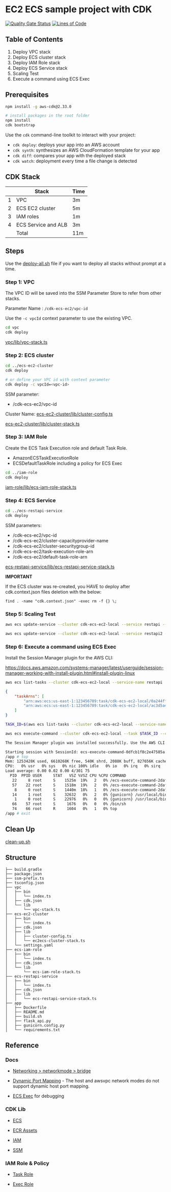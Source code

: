 # EC2 ECS sample project with CDK

[![Quality Gate Status](https://sonarcloud.io/api/project_badges/measure?project=engel80_cdk-ecs-ec2&metric=alert_status)](https://sonarcloud.io/summary/new_code?id=engel80_cdk-ecs-ec2) [![Lines of Code](https://sonarcloud.io/api/project_badges/measure?project=engel80_cdk-ecs-ec2&metric=ncloc)](https://sonarcloud.io/summary/new_code?id=engel80_cdk-ecs-ec2)

## Table of Contents

1. Deploy VPC stack
2. Deploy ECS cluster stack
3. Deploy IAM Role stack
4. Deploy ECS Service stack
5. Scaling Test
6. Execute a command using ECS Exec

## Prerequisites

```bash
npm install -g aws-cdk@2.33.0

# install packages in the root folder
npm install
cdk bootstrap
```

Use the `cdk` command-line toolkit to interact with your project:

* `cdk deploy`: deploys your app into an AWS account
* `cdk synth`: synthesizes an AWS CloudFormation template for your app
* `cdk diff`: compares your app with the deployed stack
* `cdk watch`: deployment every time a file change is detected

## CDK Stack

|   | Stack                         | Time    |
|---|-------------------------------|---------|
| 1 | VPC                           | 3m      |
| 2 | ECS EC2 cluster               | 5m      |
| 3 | IAM roles                     | 1m      |
| 4 | ECS Service and ALB           | 3m      |
|   | Total                         | 11m     |

## Steps

Use the [deploy-all.sh](./deploy-all.sh) file if you want to deploy all stacks without prompt at a time.

### Step 1: VPC

The VPC ID will be saved into the SSM Parameter Store to refer from other stacks.

Parameter Name : `/cdk-ecs-ec2/vpc-id`

Use the `-c vpcId` context parameter to use the existing VPC.

```bash
cd vpc
cdk deploy
```

[vpc/lib/vpc-stack.ts](./vpc/lib/vpc-stack.ts)

### Step 2: ECS cluster

```bash
cd ../ecs-ec2-cluster
cdk deploy 

# or define your VPC id with context parameter
cdk deploy -c vpcId=<vpc-id>
```

SSM parameter:

* /cdk-ecs-ec2/vpc-id

Cluster Name: [ecs-ec2-cluster/lib/cluster-config.ts](./ecs-ec2-cluster/lib/cluster-config.ts)

[ecs-ec2-cluster/lib/cluster-stack.ts](./ecs-ec2-cluster/lib/cluster-stack.ts)

### Step 3: IAM Role

Create the ECS Task Execution role and default Task Role.

* AmazonECSTaskExecutionRole
* ECSDefaultTaskRole including a policy for ECS Exec

```bash
cd ../iam-role
cdk deploy 
```

[iam-role/lib/ecs-iam-role-stack.ts](./iam-role/lib/ecs-iam-role-stack.ts)

### Step 4: ECS Service

```bash
cd ../ecs-restapi-service
cdk deploy 
```

SSM parameters:

* /cdk-ecs-ec2/vpc-id
* /cdk-ecs-ec2/cluster-capacityprovider-name
* /cdk-ecs-ec2/cluster-securitygroup-id
* /cdk-ecs-ec2/task-execution-role-arn
* /cdk-ecs-ec2/default-task-role-arn

[ecs-restapi-service/lib/ecs-restapi-service-stack.ts](./ecs-restapi-service/lib/ecs-restapi-service-stack.ts)

**IMPORTANT**

If the ECS cluster was re-created, you HAVE to deploy after cdk.context.json files deletion with the below:

`find . -name "cdk.context.json" -exec rm -f {} \;`

### Step 5: Scaling Test

```bash
aws ecs update-service --cluster cdk-ecs-ec2-local --service restapi --desired-count 5

aws ecs update-service --cluster cdk-ecs-ec2-local --service restapi2 --desired-count 13
```

### Step 6: Execute a command using ECS Exec

Install the Session Manager plugin for the AWS CLI:

https://docs.aws.amazon.com/systems-manager/latest/userguide/session-manager-working-with-install-plugin.html#install-plugin-linux

```bash
aws ecs list-tasks --cluster cdk-ecs-ec2-local --service-name restapi
```

```json
{
    "taskArns": [
        "arn:aws:ecs:us-east-1:123456789:task/cdk-ecs-ec2-local/0a244ff8b8654b3abaaed0880b2b78f1",
        "arn:aws:ecs:us-east-1:123456789:task/cdk-ecs-ec2-local/ac3d5a4e7273460a80aa18264e4a8f5e"
    ]
}
```

```bash
TASK_ID=$(aws ecs list-tasks --cluster cdk-ecs-ec2-local --service-name restapi | jq '.taskArns[0]' | cut -d '/' -f3 | cut -d '"' -f1)

aws ecs execute-command --cluster cdk-ecs-ec2-local --task $TASK_ID --container restapi-container  --interactive --command "/bin/sh"
```

```bash
The Session Manager plugin was installed successfully. Use the AWS CLI to start a session.

Starting session with SessionId: ecs-execute-command-0dfcb1f8c2e47585a
/app # top
Mem: 1253428K used, 6610268K free, 540K shrd, 2088K buff, 827656K cached
CPU:   0% usr   0% sys   0% nic 100% idle   0% io   0% irq   0% sirq
Load average: 0.00 0.02 0.00 4/301 75
  PID  PPID USER     STAT   VSZ %VSZ CPU %CPU COMMAND
   22     8 root     S    1525m  19%   2   0% /ecs-execute-command-2daf7b7a-7ad7-457d-a33d-ca639508cfa7/ssm-agent-worker
   57    22 root     S    1518m  19%   2   0% /ecs-execute-command-2daf7b7a-7ad7-457d-a33d-ca639508cfa7/ssm-session-worker ecs-execute-command-0dfcb1f8c2e47585a
    8     0 root     S    1440m  18%   1   0% /ecs-execute-command-2daf7b7a-7ad7-457d-a33d-ca639508cfa7/amazon-ssm-agent
   14     1 root     S    32632   0%   2   0% {gunicorn} /usr/local/bin/python /usr/local/bin/gunicorn flask_api:app --bind 0.0.0.0:8080
    1     0 root     S    22976   0%   0   0% {gunicorn} /usr/local/bin/python /usr/local/bin/gunicorn flask_api:app --bind 0.0.0.0:8080
   66    57 root     S     1676   0%   0   0% /bin/sh
   74    66 root     R     1604   0%   1   0% top
/app # exit
```

## Clean Up

[clean-up.sh](./clean-up.sh)

## Structure

```text
├── build.gradle
├── package.json
├── ssm-prefix.ts
├── tsconfig.json
├── vpc
│   ├── bin
│   │   └── index.ts
│   ├── cdk.json
│   └── lib
│       └── vpc-stack.ts
├── ecs-ec2-cluster
│   ├── bin
│   │   └── index.ts
│   ├── cdk.json
│   ├── lib
│   │   ├── cluster-config.ts
│   │   └── ec2ecs-cluster-stack.ts
│   └── settings.yaml
├── ecs-iam-role
│   ├── bin
│   │   └── index.ts
│   ├── cdk.json
│   └── lib
│       └── ecs-iam-role-stack.ts
├── ecs-restapi-service
│   ├── bin
│   │   └── index.ts
│   ├── cdk.json
│   ├── lib
│   │   └── ecs-restapi-service-stack.ts
├── app
│   ├── Dockerfile
│   ├── README.md
│   ├── build.sh
│   ├── flask_api.py
│   ├── gunicorn.config.py
│   └── requirements.txt
```

## Reference

### Docs

* [Networking > networkmode > bridge](https://docs.aws.amazon.com/AmazonECS/latest/bestpracticesguide/networking-networkmode-bridge.html)

* [Dynamic Port Mapping](https://aws.amazon.com/premiumsupport/knowledge-center/dynamic-port-mapping-ecs) - The host and awsvpc network modes do not support dynamic host port mapping.

* [ECS Exec](https://docs.aws.amazon.com/AmazonECS/latest/developerguide/ecs-exec.html) for debugging

### CDK Lib

* [ECS](https://docs.aws.amazon.com/cdk/api/v2/docs/aws-cdk-lib.aws_ecs-readme.html)

* [ECR Assets](https://docs.aws.amazon.com/cdk/api/v2/docs/aws-cdk-lib.aws_ecr_assets-readme.html)

* [IAM](https://docs.aws.amazon.com/cdk/api/v2/docs/aws-cdk-lib.aws_iam-readme.html)

* [SSM](https://docs.aws.amazon.com/cdk/api/v2/docs/aws-cdk-lib.aws_ssm-readme.html)

### IAM Role & Policy

* [Task Role](https://docs.aws.amazon.com/AmazonECS/latest/developerguide/task-iam-roles.html)

* [Exec Role](https://docs.aws.amazon.com/AmazonECS/latest/developerguide/ecs-exec.html)